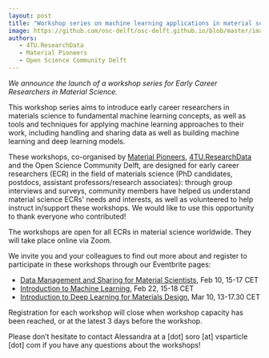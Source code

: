 ```yaml
---
layout: post
title: "Workshop series on machine learning applications in material science"
image: https://github.com/osc-delft/osc-delft.github.io/blob/master/images/material-science-workshops-header.jpg?raw=true
authors:
   - 4TU.ResearchData
   - Material Pioneers
   - Open Science Community Delft
---
```


*We announce the launch of a workshop series for Early Career Researchers in Material Science.*

This workshop series aims to introduce early career researchers in materials science to fundamental machine learning concepts, as well as tools and techniques for applying machine learning approaches to their work, including handling and sharing data as well as building machine learning and deep learning models.

These workshops, co-organised by [Material Pioneers](https://materialpioneers.com/), [4TU.ResearchData](https://data.4tu.nl/info/en/) and the Open Science Community Delft, are designed for early career researchers (ECR) in the field of materials science (PhD candidates, postdocs, assistant professors/research associates): through group interviews and surveys, community members have helped us understand material science ECRs' needs and interests, as well as volunteered to help instruct in/support these workshops. We would like to use this opportunity to thank everyone who contributed!

The workshops are open for all ECRs in material science worldwide. They will take place online via Zoom.

We invite you and your colleagues to find out more about and register to participate in these workshops through our Eventbrite pages:

* [Data Management and Sharing for Material Scientists](https://www.eventbrite.co.uk/e/data-sharing-for-material-scientists-tickets-243531678807), Feb 10, 15-17 CET
* [Introduction to Machine Learning](https://www.eventbrite.co.uk/e/introduction-to-machine-learning-tickets-243553253337), Feb 22, 15-18 CET
* [Introduction to Deep Learning for Materials Design](https://www.eventbrite.co.uk/e/introduction-to-deep-learning-for-materials-design-tickets-243569130827), Mar 10, 13-17.30 CET

Registration for each workshop will close when workshop capacity has been reached, or at the latest 3 days before the workshop.

Please don’t hesitate to contact Alessandra at a [dot] soro [at] vsparticle [dot] com if you have any questions about the workshops!
